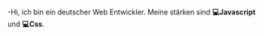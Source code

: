 -Hi, ich bin ein deutscher Web Entwickler. Meine stärken sind <b>💻Javascript</b> und <b>💻Css</b>.


<!---
ProHen9/ProHen9 is a ✨ special ✨ repository because its `README.md` (this file) appears on your GitHub profile.
You can click the Preview link to take a look at your changes.
--->
